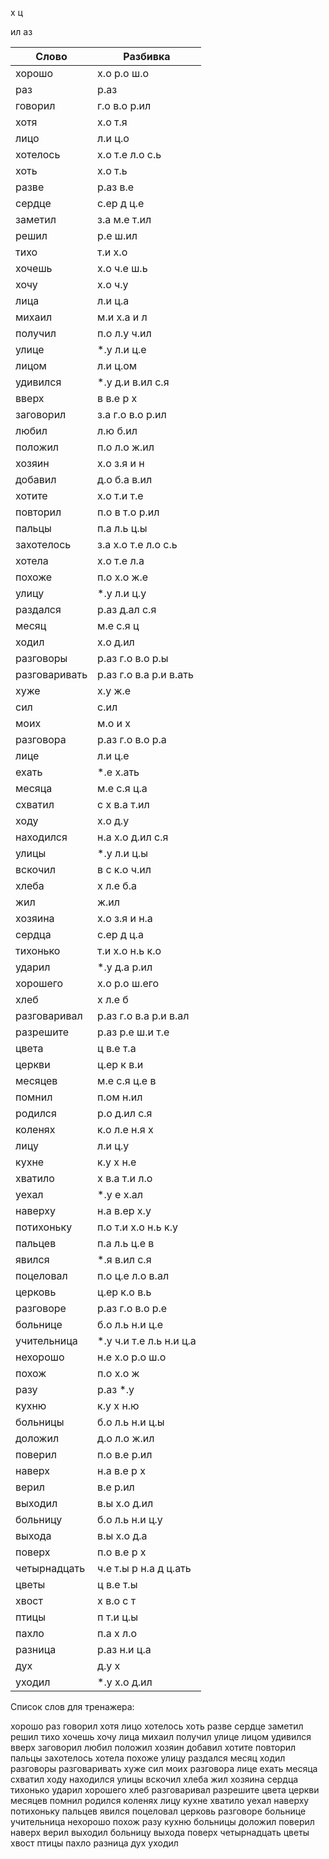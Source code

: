 
х
ц

ил
аз

| Слово | Разбивка |
| --- | --- |
| хорошо | х.о р.о ш.о | 
| раз | р.аз | 
| говорил | г.о в.о р.ил | 
| хотя | х.о т.я | 
| лицо | л.и ц.о | 
| хотелось | х.о т.е л.о с.ь | 
| хоть | х.о т.ь | 
| разве | р.аз в.е | 
| сердце | с.ер д ц.е | 
| заметил | з.а м.е т.ил | 
| решил | р.е ш.ил | 
| тихо | т.и х.о | 
| хочешь | х.о ч.е ш.ь | 
| хочу | х.о ч.у | 
| лица | л.и ц.а | 
| михаил | м.и х.а и л | 
| получил | п.о л.у ч.ил | 
| улице |  \*.у л.и ц.е | 
| лицом | л.и ц.ом | 
| удивился |  \*.у д.и в.ил с.я | 
| вверх | в в.е р х | 
| заговорил | з.а г.о в.о р.ил | 
| любил | л.ю б.ил | 
| положил | п.о л.о ж.ил | 
| хозяин | х.о з.я и н | 
| добавил | д.о б.а в.ил | 
| хотите | х.о т.и т.е | 
| повторил | п.о в т.о р.ил | 
| пальцы | п.а л.ь ц.ы | 
| захотелось | з.а х.о т.е л.о с.ь | 
| хотела | х.о т.е л.а | 
| похоже | п.о х.о ж.е | 
| улицу |  \*.у л.и ц.у | 
| раздался | р.аз д.ал с.я | 
| месяц | м.е с.я ц | 
| ходил | х.о д.ил | 
| разговоры | р.аз г.о в.о р.ы | 
| разговаривать | р.аз г.о в.а р.и в.ать | 
| хуже | х.у ж.е | 
| сил | с.ил | 
| моих | м.о и х | 
| разговора | р.аз г.о в.о р.а | 
| лице | л.и ц.е | 
| ехать |  \*.е х.ать | 
| месяца | м.е с.я ц.а | 
| схватил | с х в.а т.ил | 
| ходу | х.о д.у | 
| находился | н.а х.о д.ил с.я | 
| улицы |  \*.у л.и ц.ы | 
| вскочил | в с к.о ч.ил | 
| хлеба | х л.е б.а | 
| жил | ж.ил | 
| хозяина | х.о з.я и н.а | 
| сердца | с.ер д ц.а | 
| тихонько | т.и х.о н.ь к.о | 
| ударил |  \*.у д.а р.ил | 
| хорошего | х.о р.о ш.его | 
| хлеб | х л.е б | 
| разговаривал | р.аз г.о в.а р.и в.ал | 
| разрешите | р.аз р.е ш.и т.е | 
| цвета | ц в.е т.а | 
| церкви | ц.ер к в.и | 
| месяцев | м.е с.я ц.е в | 
| помнил | п.ом н.ил | 
| родился | р.о д.ил с.я | 
| коленях | к.о л.е н.я х | 
| лицу | л.и ц.у | 
| кухне | к.у х н.е | 
| хватило | х в.а т.и л.о | 
| уехал |  \*.у е х.ал | 
| наверху | н.а в.ер х.у | 
| потихоньку | п.о т.и х.о н.ь к.у | 
| пальцев | п.а л.ь ц.е в | 
| явился |  \*.я в.ил с.я | 
| поцеловал | п.о ц.е л.о в.ал | 
| церковь | ц.ер к.о в.ь | 
| разговоре | р.аз г.о в.о р.е | 
| больнице | б.о л.ь н.и ц.е | 
| учительница |  \*.у ч.и т.е л.ь н.и ц.а | 
| нехорошо | н.е х.о р.о ш.о | 
| похож | п.о х.о ж | 
| разу | р.аз  \*.у | 
| кухню | к.у х н.ю | 
| больницы | б.о л.ь н.и ц.ы | 
| доложил | д.о л.о ж.ил | 
| поверил | п.о в.е р.ил | 
| наверх | н.а в.е р х | 
| верил | в.е р.ил | 
| выходил | в.ы х.о д.ил | 
| больницу | б.о л.ь н.и ц.у | 
| выхода | в.ы х.о д.а | 
| поверх | п.о в.е р х | 
| четырнадцать | ч.е т.ы р н.а д ц.ать | 
| цветы | ц в.е т.ы | 
| хвост | х в.о с т | 
| птицы | п т.и ц.ы | 
| пахло | п.а х л.о | 
| разница | р.аз н.и ц.а | 
| дух | д.у х | 
| уходил |  \*.у х.о д.ил | 

Список слов для тренажера:

хорошо раз говорил хотя лицо хотелось хоть разве сердце заметил решил тихо хочешь хочу лица михаил получил улице лицом удивился вверх заговорил любил положил хозяин добавил хотите повторил пальцы захотелось хотела похоже улицу раздался месяц ходил разговоры разговаривать хуже сил моих разговора лице ехать месяца схватил ходу находился улицы вскочил хлеба жил хозяина сердца тихонько ударил хорошего хлеб разговаривал разрешите цвета церкви месяцев помнил родился коленях лицу кухне хватило уехал наверху потихоньку пальцев явился поцеловал церковь разговоре больнице учительница нехорошо похож разу кухню больницы доложил поверил наверх верил выходил больницу выхода поверх четырнадцать цветы хвост птицы пахло разница дух уходил
